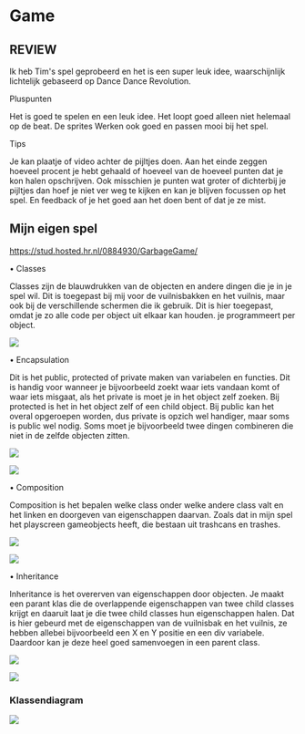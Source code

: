 # Game

## REVIEW

Ik heb Tim's spel geprobeerd en het is een super leuk idee, waarschijnlijk lichtelijk gebaseerd op Dance Dance Revolution. 

Pluspunten

Het is goed te spelen en een leuk idee. Het loopt goed alleen niet helemaal op de beat. De sprites Werken ook goed en passen mooi bij het spel. 

Tips

Je kan plaatje of video achter de pijltjes doen. Aan het einde zeggen hoeveel procent je hebt gehaald of hoeveel van de hoeveel punten dat je kon halen opschrijven. Ook misschien je punten wat groter of dichterbij je pijltjes dan hoef je niet ver weg te kijken en kan je blijven focussen op het spel. En feedback of je het goed aan het doen bent of dat je ze mist.

## Mijn eigen spel

https://stud.hosted.hr.nl/0884930/GarbageGame/

• Classes

Classes zijn de blauwdrukken van de objecten en andere dingen die je in je spel wil. Dit is toegepast bij mij voor de vuilnisbakken en het vuilnis, maar ook bij de verschillende schermen die ik gebruik. Dit is hier toegepast, omdat je zo alle code per object uit elkaar kan houden. je programmeert per object. 

![](https://stud.hosted.hr.nl/0884930/wp-content/uploads/2018/06/classes.png)


• Encapsulation

Dit is het public, protected of private maken van variabelen en functies. Dit is handig voor wanneer je bijvoorbeeld zoekt waar iets vandaan komt of waar iets misgaat, als het private is moet je in het object zelf zoeken. Bij protected is het in het object zelf of een child object. Bij public kan het overal opgeroepen worden, dus private is opzich wel handiger, maar soms is public wel nodig. Soms moet je bijvoorbeeld twee dingen combineren die niet in de zelfde objecten zitten.

![](https://stud.hosted.hr.nl/0884930/wp-content/uploads/2018/06/overerven1-e1529407229676.png)

![](https://stud.hosted.hr.nl/0884930/wp-content/uploads/2018/06/encapsulation2.png)

• Composition

Composition is het bepalen welke class onder welke andere class valt en het linken en doorgeven van eigenschappen daarvan. Zoals dat in mijn spel het playscreen gameobjects heeft, die bestaan uit trashcans en trashes.

![](https://s//tud.hosted.hr.nl/0884930/wp-content/uploads/2018/06/klassendiagram-note-2.png)

![](https://s//tud.hosted.hr.nl/0884930/wp-content/uploads/2018/06/klassendiagram-note-2.png)

• Inheritance

Inheritance is het overerven van eigenschappen door objecten. Je maakt een parant klas die de overlappende eigenschappen van twee child classes krijgt en daaruit laat je die twee child classes hun eigenschappen halen. Dat is hier gebeurd met de eigenschappen van de vuilnisbak en het vuilnis, ze hebben allebei bijvoorbeeld een X en Y positie en een div variabele. Daardoor kan je deze heel goed samenvoegen in een parent class.

![](https://stud.hosted.hr.nl/0884930/wp-content/uploads/2018/06/encapsulation1.png)

![](https://stud.hosted.hr.nl/0884930/wp-content/uploads/2018/06/overerven2.png)

### Klassendiagram
![](https://stud.hosted.hr.nl/0884930/wp-content/uploads/2018/06/klassendiagram-note-2.png)
